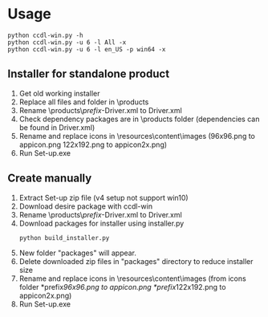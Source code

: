 # Usage

```
python ccdl-win.py -h
python ccdl-win.py -u 6 -l All -x
python ccdl-win.py -u 6 -l en_US -p win64 -x
```

## Installer for standalone product

1. Get old working installer
2. Replace all files and folder in \products
3. Rename \products\\*prefix*-Driver.xml to Driver.xml
4. Check dependency packages are in \products folder (dependencies can be found in Driver.xml)
5. Rename and replace icons in \resources\content\images (96x96.png to appicon.png 122x192.png to appicon2x.png)
6. Run Set-up.exe

## Create manually
1. Extract Set-up zip file (v4 setup not support win10)
2. Download desire package with ccdl-win
3. Rename \products\\*prefix*-Driver.xml to Driver.xml
4. Download packages for installer using installer.py
   ```
   python build_installer.py
   ```
5. New folder "packages" will appear.
6. Delete downloaded zip files in "packages" directory to reduce installer size
7. Rename and replace icons in \resources\content\images (from icons folder \*prefix*96x96.png to appicon.png \*prefix*122x192.png to appicon2x.png)
8. Run Set-up.exe
